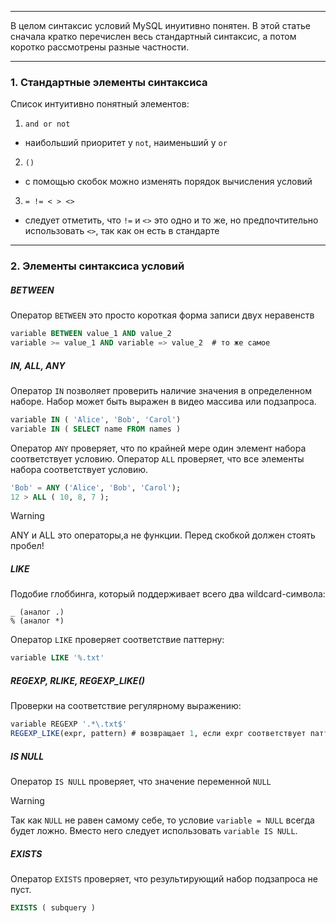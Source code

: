 ___
В целом синтаксис условий MySQL инуитивно понятен.
В этой статье сначала кратко перечислен весь стандартный синтаксис, а потом коротко рассмотрены разные частности.
___
### 1. Стандартные элементы синтаксиса

Список интуитивно понятный элементов:
1. `and or not`
- наибольший приоритет у `not`, наименьший у `or`
2. `()`
- с помощью скобок можно изменять порядок вычисления условий
3. `= != < > <>`
- следует отметить, что `!=` и `<>` это одно и то же, но предпочтительно использовать `<>`, так как он есть в стандарте
___
### 2. Элементы синтаксиса условий
##### *BETWEEN*
Оператор `BETWEEN` это просто короткая форма записи двух неравенств
```sql
variable BETWEEN value_1 AND value_2
variable >= value_1 AND variable => value_2  # то же самое
```
##### *IN, ALL, ANY*
Оператор `IN` позволяет проверить наличие значения в определенном наборе.
Набор может быть выражен в видео массива или подзапроса.
```sql
variable IN ( 'Alice', 'Bob', 'Carol')
variable IN ( SELECT name FROM names )
```
Оператор `ANY` проверяет, что по крайней мере один элемент набора соответствует условию. Оператор `ALL` проверяет, что все элементы набора соответствует условию.
```sql
'Bob' = ANY ('Alice', 'Bob', 'Carol');
12 > ALL ( 10, 8, 7 );
```

>[!warning]
>ANY и ALL это операторы,а не функции. Перед скобкой должен стоять пробел!
##### *LIKE*
Подобие глоббинга, который поддерживает всего два wildcard-символа:
```
_ (аналог .)
% (аналог *)
```
Оператор `LIKE` проверяет соответствие паттерну:
```sql
variable LIKE '%.txt'
```
##### *REGEXP, RLIKE, REGEXP_LIKE()*
Проверки на соответствие регулярному выражению:
```sql
variable REGEXP '.*\.txt$'
REGEXP_LIKE(expr, pattern) # возвращает 1, если expr соответствует паттерну
```
##### *IS NULL*
Оператор `IS NULL` проверяет, что значение переменной `NULL`
>[!warning]
>Так как `NULL` не равен самому себе, то условие `variable = NULL` всегда будет ложно. Вместо него следует использовать `variable IS NULL`.
##### *EXISTS*
Оператор `EXISTS` проверяет, что результирующий набор подзапроса не пуст.
```sql
EXISTS ( subquery )
```

